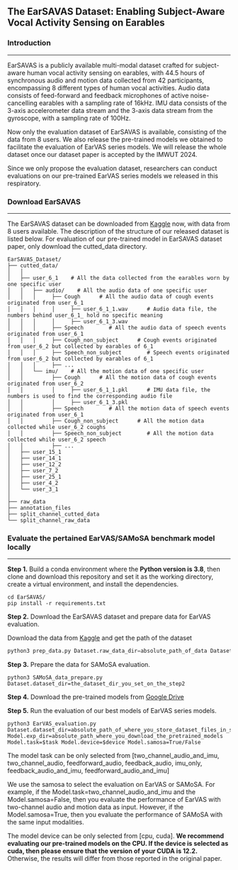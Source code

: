 ## The EarSAVAS Dataset: Enabling Subject-Aware Vocal Activity Sensing on Earables

### Introduction

---

EarSAVAS is a publicly available multi-modal dataset crafted for subject-aware human vocal activity sensing on earables, with 44.5 hours of synchronous audio and motion data collected from 42 participants, encompassing 8 different types of human vocal activities. Audio data consists of feed-forward and feedback microphones of active noise-cancelling earables with a sampling rate of 16kHz. IMU data consists of the 3-axis accelerometer data stream and the 3-axis data stream from the gyroscope, with a sampling rate of 100Hz.

Now only the evaluation dataset of EarSAVAS is available, consisting of the data from 8 users. We also release the pre-trained models we obtained to facilitate the evaluation of EarVAS series models. We will release the whole dataset once our dataset paper is accepted by the IMWUT 2024.

Since we only propose the evaluation dataset, researchers can conduct evaluations on our pre-trained EarVAS series models we released in this respiratory. 

### Download EarSAVAS

---

The EarSAVAS dataset can be downloaded from [Kaggle](https://www.kaggle.com/datasets/earsavas/earsavas-dataset) now, with data from 8 users available. The description of the structure of our released dataset is listed below. For evaluation of our pre-trained model in EarSAVAS dataset paper, only download the cutted_data directory.

```
EarSAVAS_Dataset/
├── cutted_data/
│   │
│   ├── user_6_1    # All the data collected from the earables worn by one specific user
│   │   ├── audio/    # All the audio data of one specific user
│   │   │     ├── Cough		 # All the audio data of cough events originated from user_6_1
│   │   │     │     ├── user_6_1_1.wav 		# Audio data file, the numbers behind user_6_1_ hold no specific meaning
│   │   │     │     ├── user_6_1_3.wav
│   │   │     ├── Speech		# All the audio data of speech events originated from user_6_1
│   │   │     ├── Cough_non_subject		 # Cough events originated from user_6_2 but collected by earables of 6_1
│   │   │     ├── Speech_non_subject		# Speech events originated from user_6_2 but collected by earables of 6_1
│   │   │     ├── ...
│   │   └── imu/    # All the motion data of one specific user
│   │         ├── Cough		 # All the motion data of cough events originated from user_6_2
│   │         │     ├── user_6_1_1.pkl 		# IMU data file, the numbers is used to find the corresponding audio file
│   │         │     ├── user_6_1_3.pkl
│   │         ├── Speech		# All the motion data of speech events originated from user_6_1
│   │         ├── Cough_non_subject		 # All the motion data collected while user_6_2 coughs
│   │         ├── Speech_non_subject		# All the motion data collected while user_6_2 speech
│   │         ├── ...											
│   ├── user_15_1
│   ├── user_14_1  
│   ├── user_12_2  
│   ├── user_7_2  
│   ├── user_25_1  
│   ├── user_4_2  
│   └── user_3_1 
│
├── raw_data
├── annotation_files
├── split_channel_cutted_data
└── split_channel_raw_data
```



### Evaluate the pertained EarVAS/SAMoSA benchmark model locally

---

**Step 1.** Build a conda environment where the **Python version is 3.8**, then clone and download this repository and set it as the working directory, create a virtual environment, and install the dependencies.

```
cd EarSAVAS/
pip install -r requirements.txt 
```



**Step 2.** Download the EarSAVAS dataset and prepare data for EarVAS evaluation.

Download the data from [Kaggle](https://www.kaggle.com/datasets/earsavas/earsavas-dataset) and get the path of the dataset

```python
python3 prep_data.py Dataset.raw_data_dir=absolute_path_of_data Dataset.dataset_dir=absolute_path_where_you_want_to_keep_the_proposed_dataset
```



**Step 3.** Prepare the data for SAMoSA evaluation.

```
python3 SAMoSA_data_prepare.py Dataset.dataset_dir=the_dataset_dir_you_set_on_the_step2
```



**Step 4.** Download the pre-trained models from [Google Drive](https://drive.google.com/drive/folders/1O0mGU9ziRWii0kGJFmhratkw9e6lsJry)



**Step 5.** Run the evaluation of our best models of EarVAS series models.

```
python3 EarVAS_evaluation.py Dataset.dataset_dir=absolute_path_of_where_you_store_dataset_files_in_step_2 Model.exp_dir=absolute_path_where_you_download_the_pretrained_models Model.task=$task Model.device=$device Model.samosa=True/False
```

The model task can be only selected from [two_channel_audio_and_imu, two_channel_audio, feedforward_audio, feedback_audio, imu_only, feedback_audio_and_imu, feedforward_audio_and_imu]

We use the samosa to select the evaluation on EarVAS or SAMoSA. For example, if the Model.task=two_channel_audio_and_imu and the Model.samosa=False, then you evaluate the performance of EarVAS with two-channel audio and motion data as input. However, if the Model.samosa=True, then you evaluate the performance of SAMoSA with the same input modalities.

The model device can be only selected from [cpu, cuda]. **We recommend evaluating our pre-trained models on the CPU. If the device is selected as cuda, then please ensure that the version of your CUDA is 12.2.** Otherwise, the results will differ from those reported in the original paper. 